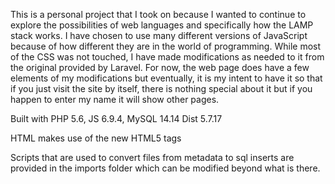 This is a personal project that I took on because I wanted to continue to explore the possibilities of web languages and specifically how the LAMP stack works. I have chosen to use many different versions of JavaScript because of how different they are in the world of programming. While most of the CSS was not touched, I have made modifications as needed to it from the original provided by Laravel. For now, the web page does have a few elements of my modifications but eventually, it is my intent to have it so that if you just visit the site by itself, there is nothing special about it but if you happen to enter my name it will show other pages.

Built with PHP 5.6, JS 6.9.4, MySQL 14.14 Dist 5.7.17

HTML makes use of the new HTML5 tags

Scripts that are used to convert files from metadata to sql inserts are provided in the imports folder which can be modified beyond what is there.
